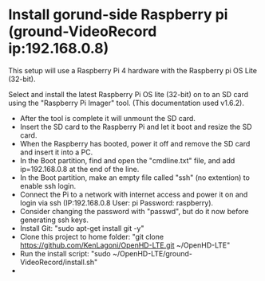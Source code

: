 # Install gorund-side Raspberry pi (ground-VideoRecord ip:192.168.0.8)
This setup will use a Raspberry Pi 4 hardware with the Raspberry pi OS Lite (32-bit).

Select and install the latest Raspberry Pi OS lite (32-bit) on to an SD card using the "Raspberry Pi Imager" tool. (This documentation used v1.6.2).
- After the tool is complete it will unmount the SD card. 
- Insert the SD card to the Raspberry Pi and let it boot and resize the SD card.
- When the Raspberry has booted, power it off and remove the SD card and insert it into a PC.
- In the Boot partition, find and open the "cmdline.txt" file, and add ip=192.168.0.8 at the end of the line.
- In the Boot partition, make an empty file called "ssh" (no extention) to enable ssh login.
- Connect the Pi to a network with internet access and power it on and login via ssh (IP:192.168.0.8 User: pi Password: raspberry).
- Consider changing the password with "passwd", but do it now before generating ssh keys.
- Install Git: "sudo apt-get install git -y"
- Clone this project to home folder: "git clone https://github.com/KenLagoni/OpenHD-LTE.git ~/OpenHD-LTE"
- Run the install script: "sudo ~/OpenHD-LTE/ground-VideoRecord/install.sh"
- 

